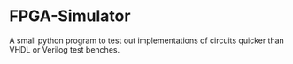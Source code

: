 # FPGA-Simulator
A small python program to test out implementations of circuits quicker than VHDL or Verilog test benches.
